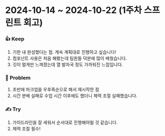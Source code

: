 # 2024-10-14 ~ 2024-10-22 (1주차 스프린트 회고)
### 👍 Keep
1. 기한 내 완성했다는 점. 계속 계획대로 진행하고 싶습니다!
2. 컴포넌트 사용은 처음 해봤는데 팀원들 덕분에 많이 배웠습니다.
3. 깃이 멀게만 느껴졌는데 열 발자국 정도 가까워진 느낌입니다.

### 🤔 Problem
1. 초반에 마크업을 우후죽순으로 해서 재시작한 점
2. 시간 분배 실패로 수업 시간 이후에도 했더니 체력 조절 실패했습니다.

### ✍ Try
1. 가이드라인을 잘 세워서 순서대로 진행해야될 것 같습니다. 
2. 체력 조절 필수!